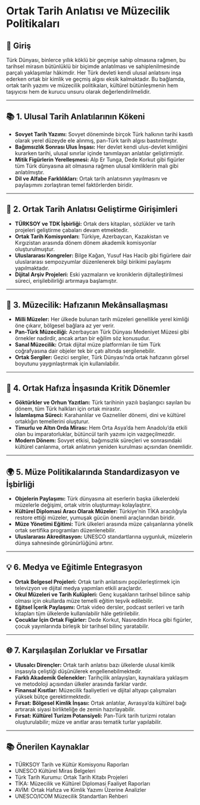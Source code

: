 # Ortak Tarih Anlatısı ve Müzecilik Politikaları

## 🧭 Giriş

Türk Dünyası, binlerce yıllık köklü bir geçmişe sahip olmasına rağmen, bu tarihsel mirasın bütünlüklü bir biçimde anlatılması ve sahiplenilmesinde parçalı yaklaşımlar hâkimdir. Her Türk devleti kendi ulusal anlatısını inşa ederken ortak bir kimlik ve geçmiş algısı eksik kalmaktadır. Bu bağlamda, ortak tarih yazımı ve müzecilik politikaları, kültürel bütünleşmenin hem taşıyıcısı hem de kurucu unsuru olarak değerlendirilmelidir.

---

## 📚 1. Ulusal Tarih Anlatılarının Kökeni

- **Sovyet Tarih Yazımı:** Sovyet döneminde birçok Türk halkının tarihi kasıtlı olarak yerel düzeyde ele alınmış, pan-Türk tarih algısı bastırılmıştır.
- **Bağımsızlık Sonrası Ulus İnşası:** Her devlet kendi ulus-devlet kimliğini kurarken tarihi, ulusal sınırlar içinde tanımlayan anlatılar geliştirmiştir.
- **Mitik Figürlerin Yerelleşmesi:** Alp Er Tunga, Dede Korkut gibi figürler tüm Türk dünyasına ait olmasına rağmen ulusal kimliklerin malı gibi anlatılmıştır.
- **Dil ve Alfabe Farklılıkları:** Ortak tarih anlatısının yayılmasını ve paylaşımını zorlaştıran temel faktörlerden biridir.

---

## 🧩 2. Ortak Tarih Anlatısı Geliştirme Girişimleri

- **TÜRKSOY ve TDK İşbirliği:** Ortak ders kitapları, sözlükler ve tarih projeleri geliştirme çabaları devam etmektedir.
- **Ortak Tarih Komisyonları:** Türkiye, Azerbaycan, Kazakistan ve Kırgızistan arasında dönem dönem akademik komisyonlar oluşturulmuştur.
- **Uluslararası Kongreler:** Bilge Kağan, Yusuf Has Hacib gibi figürlere dair uluslararası sempozyumlar düzenlenerek bilgi birikimi paylaşımı yapılmaktadır.
- **Dijital Arşiv Projeleri:** Eski yazmaların ve kroniklerin dijitalleştirilmesi süreci, erişilebilirliği artırmaya başlamıştır.

---

## 🏺 3. Müzecilik: Hafızanın Mekânsallaşması

- **Milli Müzeler:** Her ülkede bulunan tarih müzeleri genellikle yerel kimliği öne çıkarır, bölgesel bağlara az yer verir.
- **Pan-Türk Müzeciliği:** Azerbaycan Türk Dünyası Medeniyet Müzesi gibi örnekler nadirdir, ancak artan bir eğilim söz konusudur.
- **Sanal Müzecilik:** Ortak dijital müze platformları ile tüm Türk coğrafyasına dair objeler tek bir çatı altında sergilenebilir.
- **Ortak Sergiler:** Gezici sergiler, Türk Dünyası’nda ortak hafızanın görsel boyutunu yaygınlaştırmak için kullanılabilir.

---

## 🧭 4. Ortak Hafıza İnşasında Kritik Dönemler

- **Göktürkler ve Orhun Yazıtları:** Türk tarihinin yazılı başlangıcı sayılan bu dönem, tüm Türk halkları için ortak mirastır.
- **İslamlaşma Süreci:** Karahanlılar ve Gazneliler dönemi, dini ve kültürel ortaklığın temellerini oluşturur.
- **Timurlu ve Altın Orda Mirası:** Hem Orta Asya’da hem Anadolu’da etkili olan bu imparatorluklar, bütüncül tarih yazımı için vazgeçilmezdir.
- **Modern Dönem:** Sovyet etkisi, bağımsızlık süreçleri ve sonrasındaki kültürel canlanma, ortak anlatının yeniden kurulması açısından önemlidir.

---

## 🌍 5. Müze Politikalarında Standardizasyon ve İşbirliği

- **Objelerin Paylaşımı:** Türk dünyasına ait eserlerin başka ülkelerdeki müzelerle değişimi, ortak vitrin oluşturmayı kolaylaştırır.
- **Kültürel Diplomasi Aracı Olarak Müzeler:** Türkiye’nin TİKA aracılığıyla restore ettiği müzeler, yumuşak gücün önemli araçlarından biridir.
- **Müze Yönetimi Eğitimi:** Türk ülkeleri arasında müze çalışanlarına yönelik ortak sertifika programları düzenlenebilir.
- **Uluslararası Akreditasyon:** UNESCO standartlarına uygunluk, müzelerin dünya sahnesinde görünürlüğünü artırır.

---

## 💡 6. Medya ve Eğitimle Entegrasyon

- **Ortak Belgesel Projeleri:** Ortak tarih anlatısını popülerleştirmek için televizyon ve dijital medya yapımları etkili araçlardır.
- **Okul Müzeleri ve Tarih Kulüpleri:** Genç kuşakların tarihsel bilince sahip olması için okullarda müze temelli eğitim teşvik edilebilir.
- **Eğitsel İçerik Paylaşımı:** Ortak video dersler, podcast serileri ve tarih kitapları tüm ülkelerde kullanılabilir hâle getirilebilir.
- **Çocuklar İçin Ortak Figürler:** Dede Korkut, Nasreddin Hoca gibi figürler, çocuk yayınlarında birleşik bir tarihsel bilinç yaratabilir.

---

## 🌐 7. Karşılaşılan Zorluklar ve Fırsatlar

- **Ulusalcı Dirençler:** Ortak tarih anlatısı bazı ülkelerde ulusal kimlik inşasıyla çeliştiği düşünülerek engellenebilmektedir.
- **Farklı Akademik Gelenekler:** Tarihçilik anlayışları, kaynaklara yaklaşım ve metodoloji açısından ülkeler arasında farklar vardır.
- **Finansal Kısıtlar:** Müzecilik faaliyetleri ve dijital altyapı çalışmaları yüksek bütçe gerektirmektedir.
- **Fırsat: Bölgesel Kimlik İnşası:** Ortak anlatılar, Avrasya’da kültürel bağı artırarak siyasi birlikteliğe de zemin hazırlayabilir.
- **Fırsat: Kültürel Turizm Potansiyeli:** Pan-Türk tarih turizmi rotaları oluşturulabilir; müze ve anıtlar arası tematik turlar yapılabilir.

---

## 📚 Önerilen Kaynaklar

- TÜRKSOY Tarih ve Kültür Komisyonu Raporları
- UNESCO Kültürel Miras Belgeleri
- Türk Tarih Kurumu: Ortak Tarih Kitabı Projeleri
- TİKA: Müzecilik ve Kültürel Diplomasi Faaliyet Raporları
- AVİM: Ortak Hafıza ve Kimlik Yazımı Üzerine Analizler
- UNESCO/ICOM Müzecilik Standartları Rehberi
